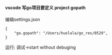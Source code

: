#### vscode 写go项目要定义 project gopath
编辑settings.json
```
{
    "go.gopath": "/Users/huolala/go_res/0529",
}
```

运行: 调试->start without debuging
